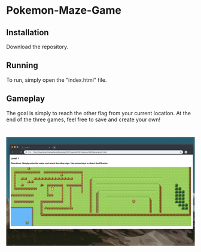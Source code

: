# Pokemon-Maze-Game

## Installation

Download the repository.

## Running

To run, simply open the "index.html" file. 

## Gameplay

The goal is simply to reach the other flag from your current location. At the end of the three 
games, feel free to save and create your own!


# ![alt text](pics/samplepic.png)

